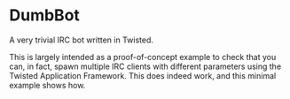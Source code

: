 DumbBot
=======

A very trivial IRC bot written in Twisted.

This is largely intended as a proof-of-concept example to check that you can, in
fact, spawn multiple IRC clients with different parameters using the Twisted
Application Framework. This does indeed work, and this minimal example shows how.
